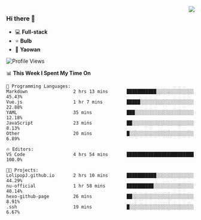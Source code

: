 <img  align="right" src="https://github-readme-stats.vercel.app/api?username=LolipopJ&show_icons=true&count_private=true&hide_title=true&include_all_commits=true&theme=vue">

### Hi there 👋

- :computer: **Full-stack**
- :star: **Bulb**
- :pill: **Yaowan**

<!--START_SECTION:waka-->
![Profile Views](http://img.shields.io/badge/Profile%20Views-3-blue)

📊 **This Week I Spent My Time On** 

```text
💬 Programming Languages: 
Markdown                 2 hrs 13 mins       ███████████░░░░░░░░░░░░░░   45.43% 
Vue.js                   1 hr 7 mins         █████░░░░░░░░░░░░░░░░░░░░   22.88% 
YAML                     35 mins             ███░░░░░░░░░░░░░░░░░░░░░░   12.18% 
JavaScript               23 mins             ██░░░░░░░░░░░░░░░░░░░░░░░   8.13% 
Other                    20 mins             █░░░░░░░░░░░░░░░░░░░░░░░░   6.89%

🔥 Editors: 
VS Code                  4 hrs 54 mins       █████████████████████████   100.0%

🐱‍💻 Projects: 
LolipopJ.github.io       2 hrs 10 mins       ███████████░░░░░░░░░░░░░░   44.29% 
nu-official              1 hr 58 mins        ██████████░░░░░░░░░░░░░░░   40.14% 
hexo-github-page         26 mins             ██░░░░░░░░░░░░░░░░░░░░░░░   8.91% 
.ssh                     19 mins             █░░░░░░░░░░░░░░░░░░░░░░░░   6.67%

```


<!--END_SECTION:waka-->
